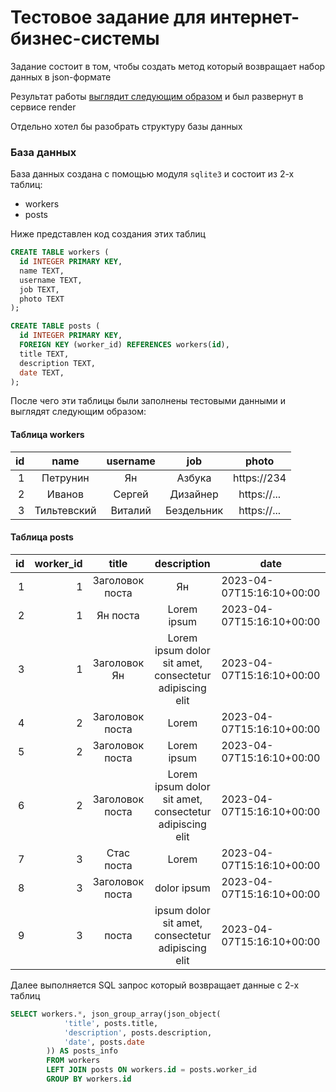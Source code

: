 # Тестовое задание для интернет-бизнес-системы


Задание состоит в том, чтобы создать метод который возвращает набор данных в json-формате

Результат работы [выглядит следующим образом](https://ibs-test-task.onrender.com/docs) и был развернут в сервисе render

Отдельно хотел бы разобрать структуру базы данных

### База данных

База данных создана с помощью модуля `sqlite3` и состоит из 2-х таблиц: 

- workers
- posts

Ниже представлен код создания этих таблиц

```sql
CREATE TABLE workers (
  id INTEGER PRIMARY KEY,
  name TEXT,
  username TEXT,
  job TEXT,
  photo TEXT
);

CREATE TABLE posts (
  id INTEGER PRIMARY KEY,
  FOREIGN KEY (worker_id) REFERENCES workers(id),
  title TEXT,
  description TEXT,
  date TEXT,
);
```

После чего эти таблицы были заполнены тестовыми данными и выглядят следующим образом:
#### Таблица workers

id|name|username|job|photo
---: | :---: | :---: | :---: | :---:
1|Петрунин|Ян|Азбука|https://234
2|Иванов|Сергей|Дизайнер|https://...
3|Тильтевский|Виталий|Бездельник|https://...

#### Таблица posts

id | worker_id | title | description | date
---: | ---: | :---: | :---: | ---
1|1|Заголовок поста|Ян|2023-04-07T15:16:10+00:00
2|1|Ян поста|Lorem ipsum|2023-04-07T15:16:10+00:00
3|1|Заголовок Ян|Lorem ipsum dolor sit amet, consectetur adipiscing elit|2023-04-07T15:16:10+00:00
4|2|Заголовок поста|Lorem|2023-04-07T15:16:10+00:00
5|2|Заголовок поста|Lorem ipsum |2023-04-07T15:16:10+00:00
6|2|Заголовок поста|Lorem ipsum dolor sit amet, consectetur adipiscing elit|2023-04-07T15:16:10+00:00
7|3|Стас поста|Lorem|2023-04-07T15:16:10+00:00
8|3|Заголовок поста|dolor ipsum |2023-04-07T15:16:10+00:00
9|3|поста| ipsum dolor sit amet, consectetur adipiscing elit|2023-04-07T15:16:10+00:00

Далее выполняется SQL запрос который возвращает данные с 2-х таблиц

```sql
SELECT workers.*, json_group_array(json_object(
            'title', posts.title,
            'description', posts.description,
            'date', posts.date
        )) AS posts_info
        FROM workers
        LEFT JOIN posts ON workers.id = posts.worker_id
        GROUP BY workers.id
```
